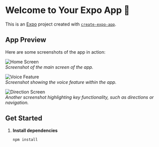 # Welcome to Your Expo App 👋

This is an [Expo](https://expo.dev) project created with [`create-expo-app`](https://www.npmjs.com/package/create-expo-app).

## App Preview

Here are some screenshots of the app in action:

![Home Screen](https://github.com/user-attachments/assets/b6e0b485-54e6-4586-9417-a3b4cccc0134)  
*Screenshot of the main screen of the app.*

![Voice Feature](https://github.com/user-attachments/assets/712880f6-bf2b-4ff0-a991-d120935e9959)  
*Screenshot showing the voice feature within the app.*

![Direction Screen](https://github.com/user-attachments/assets/776c9369-dccf-4753-b58a-6707f0d7129f)  
*Another screenshot highlighting key functionality, such as directions or navigation.*

## Get Started

1. **Install dependencies**

   ```bash
   npm install
